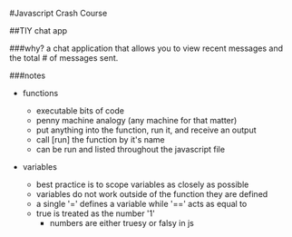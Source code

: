 #Javascript Crash Course

##TIY chat app

###why?
a chat application that allows you to view recent messages and the total # of messages sent.

###notes
- functions
    + executable bits of code
    + penny machine analogy (any machine for that matter)
    + put anything into the function, run it, and receive an output
    + call [run] the function by it's name
    + can be run and listed throughout the javascript file


- variables
    + best practice is to scope variables as closely as possible
    + variables do not work outside of the function they are defined 
    + a single '=' defines a variable while '==' acts as equal to
    + true is treated as the number '1'
        * numbers are either truesy or falsy in js


